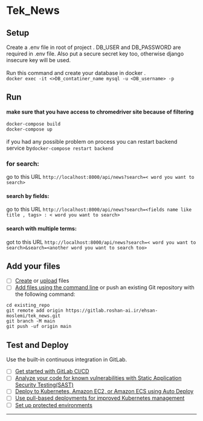 # Tek_News

## Setup
Create a .env file in root of project .
DB_USER and DB_PASSWORD are required in .env file. Also put a secure secret key too, otherwise django insecure key will be used.
<br><br>Run this command and create your database in docker .<br>
 `docker exec -it <>DB_contatiner_name mysql -u <DB_username> -p`<br>

## Run
<b>make sure that you have access to chromedriver site because of filtering<br><br></b>
`docker-compose build`<br>
`docker-compose up`<br><br>
if you had any possible problem on process you can restart backend service by`docker-compose restart backend`
### for search:
go to this URL `http://localhost:8000/api/news?search=< word you want to search>`
#### search by fields:
go to this URL `http://localhost:8000/api/news?search=<fields name like title , tags> : < word you want to search>`
#### search with multiple  terms:
got to this URL `http://localhost:8000/api/news?search=< word you want to search>&search=<another word you want to search too>`

## Add your files

- [ ] [Create](https://docs.gitlab.com/ee/user/project/repository/web_editor.html#create-a-file) or [upload](https://docs.gitlab.com/ee/user/project/repository/web_editor.html#upload-a-file) files
- [ ] [Add files using the command line](https://docs.gitlab.com/ee/gitlab-basics/add-file.html#add-a-file-using-the-command-line) or push an existing Git repository with the following command:

```
cd existing_repo
git remote add origin https://gitlab.roshan-ai.ir/ehsan-moslemi/tek_news.git
git branch -M main
git push -uf origin main
```

## Test and Deploy

Use the built-in continuous integration in GitLab.

- [ ] [Get started with GitLab CI/CD](https://docs.gitlab.com/ee/ci/quick_start/index.html)
- [ ] [Analyze your code for known vulnerabilities with Static Application Security Testing(SAST)](https://docs.gitlab.com/ee/user/application_security/sast/)
- [ ] [Deploy to Kubernetes, Amazon EC2, or Amazon ECS using Auto Deploy](https://docs.gitlab.com/ee/topics/autodevops/requirements.html)
- [ ] [Use pull-based deployments for improved Kubernetes management](https://docs.gitlab.com/ee/user/clusters/agent/)
- [ ] [Set up protected environments](https://docs.gitlab.com/ee/ci/environments/protected_environments.html)

***


